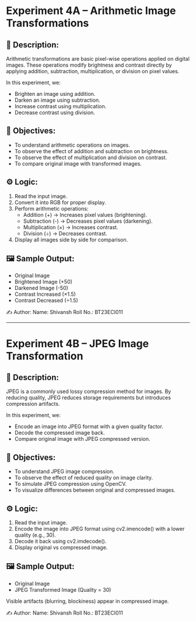 # Experiment 4A – Arithmetic Image Transformations

📌 Description:
----------------
Arithmetic transformations are basic pixel-wise operations applied on digital images.
These operations modify brightness and contrast directly by applying addition, subtraction, multiplication, or division on pixel values.

In this experiment, we:
- Brighten an image using addition.
- Darken an image using subtraction.
- Increase contrast using multiplication.
- Decrease contrast using division.

🎯 Objectives:
--------------
- To understand arithmetic operations on images.
- To observe the effect of addition and subtraction on brightness.
- To observe the effect of multiplication and division on contrast.
- To compare original image with transformed images.

⚙️ Logic:
---------
1. Read the input image.
2. Convert it into RGB for proper display.
3. Perform arithmetic operations:
   - Addition (+) → Increases pixel values (brightening).
   - Subtraction (-) → Decreases pixel values (darkening).
   - Multiplication (×) → Increases contrast.
   - Division (÷) → Decreases contrast.
4. Display all images side by side for comparison.

🖼️ Sample Output:
-----------------
- Original Image
- Brightened Image (+50)
- Darkened Image (-50)
- Contrast Increased (×1.5)
- Contrast Decreased (÷1.5)

✍️ Author:
Name: Shivansh
Roll No.: BT23ECI011


------------------------------------------------------------


# Experiment 4B – JPEG Image Transformation

📌 Description:
----------------
JPEG is a commonly used lossy compression method for images.
By reducing quality, JPEG reduces storage requirements but introduces compression artifacts.

In this experiment, we:
- Encode an image into JPEG format with a given quality factor.
- Decode the compressed image back.
- Compare original image with JPEG compressed version.

🎯 Objectives:
--------------
- To understand JPEG image compression.
- To observe the effect of reduced quality on image clarity.
- To simulate JPEG compression using OpenCV.
- To visualize differences between original and compressed images.

⚙️ Logic:
---------
1. Read the input image.
2. Encode the image into JPEG format using cv2.imencode() with a lower quality (e.g., 30).
3. Decode it back using cv2.imdecode().
4. Display original vs compressed image.

🖼️ Sample Output:
-----------------
- Original Image
- JPEG Transformed Image (Quality = 30)

Visible artifacts (blurring, blockiness) appear in compressed image.

✍️ Author:
Name: Shivansh
Roll No.: BT23ECI011
